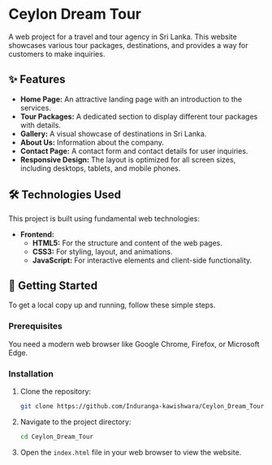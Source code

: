 # Ceylon Dream Tour

A web project for a travel and tour agency in Sri Lanka. This website showcases various tour packages, destinations, and provides a way for customers to make inquiries.

## ✨ Features

- **Home Page:** An attractive landing page with an introduction to the services.
- **Tour Packages:** A dedicated section to display different tour packages with details.
- **Gallery:** A visual showcase of destinations in Sri Lanka.
- **About Us:** Information about the company.
- **Contact Page:** A contact form and contact details for user inquiries.
- **Responsive Design:** The layout is optimized for all screen sizes, including desktops, tablets, and mobile phones.

## 🛠️ Technologies Used

This project is built using fundamental web technologies:

- **Frontend:**
  - **HTML5:** For the structure and content of the web pages.
  - **CSS3:** For styling, layout, and animations.
  - **JavaScript:** For interactive elements and client-side functionality.

## 🚀 Getting Started

To get a local copy up and running, follow these simple steps.

### Prerequisites

You need a modern web browser like Google Chrome, Firefox, or Microsoft Edge.

### Installation

1.  Clone the repository:
    ```sh
    git clone https://github.com/Induranga-kawishwara/Ceylon_Dream_Tour.git
    ```
2.  Navigate to the project directory:
    ```sh
    cd Ceylon_Dream_Tour
    ```
3.  Open the `index.html` file in your web browser to view the website.
